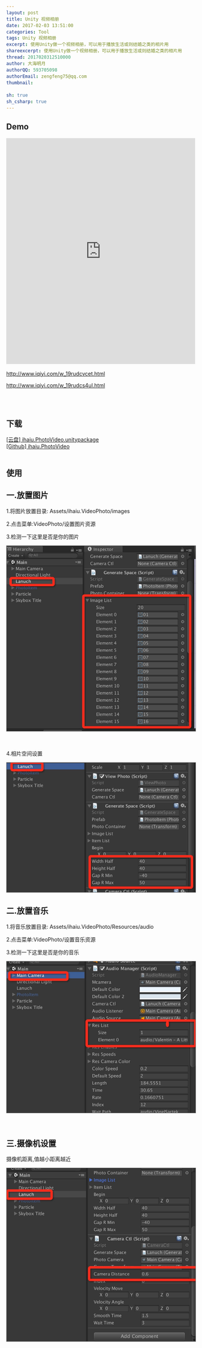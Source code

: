 ```yaml
---
layout: post
title: Unity 视频相册
date: 2017-02-03 13:51:00
categories: Tool
tags: Unity 视频相册
excerpt: 使用Unity做一个视频相册，可以用于播放生活或则结婚之类的相片用
shareexcerpt: 使用Unity做一个视频相册，可以用于播放生活或则结婚之类的相片用
thread: 2017020312510000
author: 大海明月
authorQQ: 593705098
authorEmail: zengfeng75@qq.com
thumbnail:

sh: true
sh_csharp: true
---
```



<h2 class="nav1">Demo </h2>
<p><iframe src="http://open.iqiyi.com/developer/player_js/coopPlayerIndex.html?vid=c86a5cd2a73b4f2d8ba58900bd0e4fd5&tvId=7333001209&accessToken=2.f22860a2479ad60d8da7697274de9346&appKey=3955c3425820435e86d0f4cdfe56f5e7&appId=1368&height=100%&width=100%" frameborder="0" allowfullscreen="true" width="100%" height="600"></iframe></p>
<p><a href="http://www.iqiyi.com/w_19rudcvcet.html">http://www.iqiyi.com/w_19rudcvcet.html</a></p>

<p><a href="http://www.iqiyi.com/w_19rudcs4ul.html">http://www.iqiyi.com/w_19rudcs4ul.html</a></p>
<br>
<br>


<h2 class="nav1">下载</h2>
<a href="https://pan.baidu.com/s/1i55H049" target="_blank">[云盘]    ihaiu.PhotoVideo.unitypackage</a><br>
<a href="https://github.com/ihaiucom/ihaiu.PhotoVideo" target="_blank">[Github]  ihaiu.PhotoVideo</a><br>
<br>

<h2 class="nav1">使用 </h2>
<h2 class="nav1">一.放置图片 </h2>
<p>1.将图片放置目录: Assets/ihaiu.VideoPhoto/images</p>
<p>2.点击菜单:VideoPhoto/设置图片资源</p>
<p>3.检测一下这里是否是你的图片</p>
<p><img src="/assets/docpic/videophoto_1.jpg" style="border: solid 1px #666;" /></p>
<br>
<p>4.相片空间设置</p>
<p><img src="/assets/docpic/videophoto_4.jpg" style="border: solid 1px #666;" /></p>

<h2 class="nav1">二.放置音乐 </h2>
<p>1.将音乐放置目录: Assets/ihaiu.VideoPhoto/Resources/audio</p>
<p>2.点击菜单:VideoPhoto/设置音乐资源</p>
<p>3.检测一下这里是否是你的音乐</p>
<p><img src="/assets/docpic/videophoto_2.jpg" style="border: solid 1px #666;" /></p>
<br>

<h2 class="nav1">三.摄像机设置 </h2>
<p>摄像机距离,值越小距离越近</p>
<p><img src="/assets/docpic/videophoto_3.jpg" style="border: solid 1px #666;" /></p>
<br>



